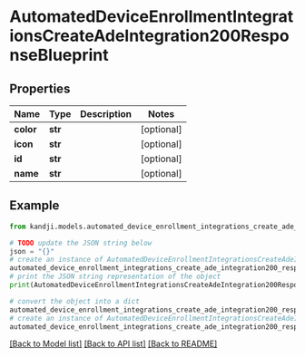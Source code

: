 # AutomatedDeviceEnrollmentIntegrationsCreateAdeIntegration200ResponseBlueprint


## Properties

Name | Type | Description | Notes
------------ | ------------- | ------------- | -------------
**color** | **str** |  | [optional] 
**icon** | **str** |  | [optional] 
**id** | **str** |  | [optional] 
**name** | **str** |  | [optional] 

## Example

```python
from kandji.models.automated_device_enrollment_integrations_create_ade_integration200_response_blueprint import AutomatedDeviceEnrollmentIntegrationsCreateAdeIntegration200ResponseBlueprint

# TODO update the JSON string below
json = "{}"
# create an instance of AutomatedDeviceEnrollmentIntegrationsCreateAdeIntegration200ResponseBlueprint from a JSON string
automated_device_enrollment_integrations_create_ade_integration200_response_blueprint_instance = AutomatedDeviceEnrollmentIntegrationsCreateAdeIntegration200ResponseBlueprint.from_json(json)
# print the JSON string representation of the object
print(AutomatedDeviceEnrollmentIntegrationsCreateAdeIntegration200ResponseBlueprint.to_json())

# convert the object into a dict
automated_device_enrollment_integrations_create_ade_integration200_response_blueprint_dict = automated_device_enrollment_integrations_create_ade_integration200_response_blueprint_instance.to_dict()
# create an instance of AutomatedDeviceEnrollmentIntegrationsCreateAdeIntegration200ResponseBlueprint from a dict
automated_device_enrollment_integrations_create_ade_integration200_response_blueprint_from_dict = AutomatedDeviceEnrollmentIntegrationsCreateAdeIntegration200ResponseBlueprint.from_dict(automated_device_enrollment_integrations_create_ade_integration200_response_blueprint_dict)
```
[[Back to Model list]](../README.md#documentation-for-models) [[Back to API list]](../README.md#documentation-for-api-endpoints) [[Back to README]](../README.md)


